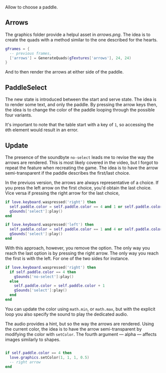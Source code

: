 Allow to choose a paddle.

## Arrows

The graphics folder provide a helpul asset in _arrows.png_. The idea is to create the quads with a method similar to the one described for the hearts.

```lua
gFrames = {
  -- previous frames,
  ['arrows'] = GenerateQuads(gTextures['arrows'], 24, 24)
}
```

And to then render the arrows at either side of the paddle.

## PaddleSelect

The new state is introduced between the start and serve state. The idea is to render some text, and only the paddle. By pressing the arrow keys then, the idea is to change the color of the paddle looping through the possible four variants.

It's important to note that the table start with a key of `1`, so accessing the `0`th element would result in an error.

## Update

The presence of the soundbyte `no-select` leads me to revise the way the arrows are rendered. This is most likely covered in the video, but I forgot to repeat the feature when recreating the game. The idea is to have the arrow semi-transparent if the paddle describes the first/last choice.

In the previuos version, the arrows are always representative of a choice. If you press the left arrow on the first choice, you'd obtain the last choice. Vice versa if pressing the right arrow for the last choice,

```lua
if love.keyboard.waspressed('right') then
  self.paddle.color = self.paddle.color == 4 and 1 or self.paddle.color + 1
  gSounds['select']:play()
end

if love.keyboard.waspressed('left') then
  self.paddle.color = self.paddle.color == 1 and 4 or self.paddle.color - 1
  gSounds['select']:play()
end
```

With this approach, however, you remove the option. The only way you reach the last option is by pressing the right arrow. The only way you reach the first is with the left. For one of the two sides for instance.

```lua
if love.keyboard.waspressed('right') then
  if self.paddle.color == 4 then
    gSounds['no-select']:play()
  else
    self.paddle.color = self.paddle.color + 1
    gSounds['select']:play()
  end
end
```

You can update the color using `math.min`, or `math.max`, but with the explicit loop you also specify the sound to play the dedicated audio.

The audio provides a hint, but so the way the arrows are rendered. Using the current color, the idea is to have the arrow semi-transparent by modifying the color with `setColor`. The fourth argument — alpha — affects images similarly to shapes.

```lua

if self.paddle.color == 4 then
  love.graphics.setColor(1, 1, 1, 0.5)
  -- right arrow
end
```
